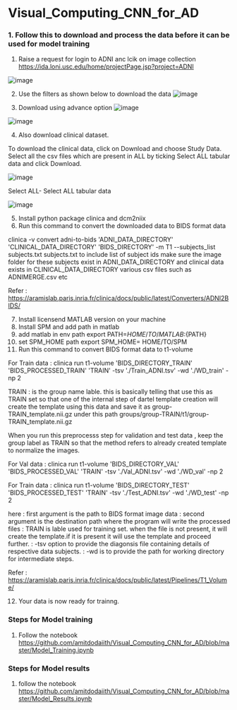 # Visual_Computing_CNN_for_AD

### 1. Follow this to download and process the data before it can be used for model training

1. Raise a request for login to ADNI anc lcik on image collection
https://ida.loni.usc.edu/home/projectPage.jsp?project=ADNI

![image](https://user-images.githubusercontent.com/132141855/235603102-3ff52611-3b24-4f2c-bf15-5ca29184466a.png)

2. Use the filters as shown below to download the data
![image](https://user-images.githubusercontent.com/132141855/235603378-e25b4071-a6b1-434a-8ccb-fb7928e1ff92.png)

3. Download using advance option
![image](https://user-images.githubusercontent.com/132141855/235603972-8c26e410-5fb2-4dd0-b44d-d35a5f291b01.png)

![image](https://user-images.githubusercontent.com/132141855/235604047-cacd8ff6-4189-4030-a9a8-e0e71dc2f568.png)


4. Also download clinical dataset.

To download the clinical data, click on Download and choose Study Data. Select all the csv files which are present in ALL by ticking Select ALL tabular data and click Download.

![image](https://user-images.githubusercontent.com/132141855/235604438-6081019c-49db-4888-baeb-0a702401587c.png)

Select ALL- Select ALL tabular data 

![image](https://user-images.githubusercontent.com/132141855/235604848-2124613f-64be-4398-848c-04a33cbabe88.png)


5. Install python package clinica and dcm2niix
6. Run this command to convert the downloaded data to BIDS format data

 clinica -v convert adni-to-bids 'ADNI_DATA_DIRECTORY' 'CLINICAL_DATA_DIRECTORY' 'BIDS_DIRECTORY' -m T1 --subjects_list subjects.txt
  subjects.txt to include list of subject ids
  make sure the image folder for these subjects exist in ADNI_DATA_DIRECTORY and clinical data exists in CLINICAL_DATA_DIRECTORY various csv files such as ADNIMERGE.csv etc

Refer : https://aramislab.paris.inria.fr/clinica/docs/public/latest/Converters/ADNI2BIDS/

7. Install licensend MATLAB version on your machine
8. Install SPM and add path in matlab
9. add matlab in env path
export PATH=${HOME/TO/MATLAB}:${PATH}
10. set SPM_HOME path
export SPM_HOME= HOME/TO/SPM
11. Run this command to convert BIDS format data to t1-volume

For Train data : 
clinica run t1-volume 'BIDS_DIRECTORY_TRAIN' 'BIDS_PROCESSED_TRAIN' 'TRAIN' -tsv './Train_ADNI.tsv' -wd './WD_train' -np 2


TRAIN : is the group name lable. this is basically telling that use this as TRAIN set so that one of the internal step of dartel template creation will create the template using this data and save it as group-TRAIN_template.nii.gz under this path groups/group-TRAIN/t1/group-TRAIN_template.nii.gz

When you run this preprocesss step for validation and test data , keep the group label as TRAIN so that the method refers to already created template to normalize the images.

For Val data : 
clinica run t1-volume 'BIDS_DIRECTORY_VAL' 'BIDS_PROCESSED_VAL' 'TRAIN' -tsv './Val_ADNI.tsv' -wd './WD_val' -np 2

For Train data : 
clinica run t1-volume 'BIDS_DIRECTORY_TEST' 'BIDS_PROCESSED_TEST' 'TRAIN' -tsv './Test_ADNI.tsv' -wd './WD_test' -np 2

here : first argument is the path to BIDS format image data
     : second argument is the destination path where the program will write the processed files
     : TRAIN is lable used for training set. when the file is not present, it will create the template.if it is present it will use the template and proceed further.
     : -tsv option to provide the diagonsis file containing details of respective data subjects.
     : -wd is to provide the path for working directory for intermediate steps.

Refer : https://aramislab.paris.inria.fr/clinica/docs/public/latest/Pipelines/T1_Volume/

12. Your data is now ready for trainng.

### Steps for Model training
1. Follow the notebook https://github.com/amitdodaiith/Visual_Computing_CNN_for_AD/blob/master/Model_Training.ipynb

### Steps for Model results
1. follow the notebook https://github.com/amitdodaiith/Visual_Computing_CNN_for_AD/blob/master/Model_Results.ipynb
